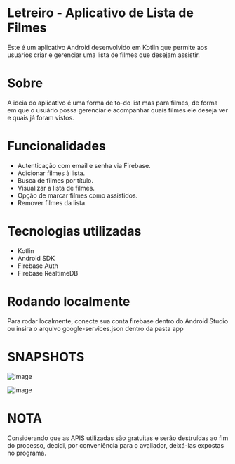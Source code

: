  # Letreiro - Aplicativo de Lista de Filmes
 
Este é um aplicativo Android desenvolvido em Kotlin que permite aos usuários criar e gerenciar uma lista de filmes que desejam assistir.

# Sobre
  A ideia do aplicativo é uma forma de to-do list mas para filmes, de forma em que o usuário possa gerenciar e acompanhar quais filmes ele deseja ver e quais já foram vistos.

# Funcionalidades
* Autenticação com email e senha via Firebase.
* Adicionar filmes à lista.
* Busca de filmes por título.
* Visualizar a lista de filmes.
* Opção de marcar filmes como assistidos.
* Remover filmes da lista.


# Tecnologias utilizadas
* Kotlin
* Android SDK
* Firebase Auth
* Firebase RealtimeDB

# Rodando localmente
Para rodar localmente, conecte sua conta firebase dentro do Android Studio ou insira o arquivo google-services.json dentro da pasta app

# SNAPSHOTS
![image](https://github.com/user-attachments/assets/ced7ddc8-9b37-4a9f-8c30-66e9ba3f4323)

![image](https://github.com/user-attachments/assets/fc2ccc51-1497-4a29-85de-d115ae87e4b0)

# NOTA
 Considerando que as APIS utilizadas são gratuitas e serão destruídas ao fim do processo, decidi, por conveniência para o avaliador, deixá-las expostas no programa.
